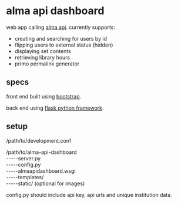 # alma api dashboard

web app calling [alma api](https://developers.exlibrisgroup.com/alma/apis/). currently supports:
* creating and searching for users by id
* flipping users to external status (hidden)
* displaying set contents
* retrieving library hours
* primo permalink generator

## specs

front end built using [bootstrap](https://getbootstrap.com/). 

back end using [flask python framework](https://flask.palletsprojects.com/en/1.1.x/).

## setup
/path/to/development.conf

/path/to/alma-api-dashboard <br>
-----server.py <br>
-----config.py <br>
-----almaapidashboard.wsgi <br>
-----templates/ <br>
-----static/ (optional for images) <br>

config.py should include api key, api urls and unique institution data.